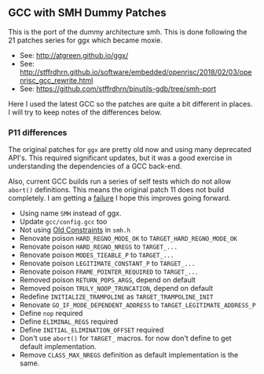 ## GCC with SMH Dummy Patches

This is the port of the dummy architecture smh.  This is done following the
21 patches series for ggx which became moxie.

 - See: http://atgreen.github.io/ggx/
 - See: http://stffrdhrn.github.io/software/embedded/openrisc/2018/02/03/openrisc_gcc_rewrite.html
 - See: https://github.com/stffrdhrn/binutils-gdb/tree/smh-port

Here I used the latest GCC so the patches are quite a bit different in
places.  I will try to keep notes of the differences below.

### P11 differences

The original patches for `ggx` are pretty old now and using many deprecated
API's.  This required significant updates, but it was a good exercise in understanding the dependencies
of a GCC back-end.

Also, current GCC builds run a series of self tests which do not allow `abort()`
definitions.  This means the original patch 11 does not build completely. I am
getting a
[failure](https://gist.github.com/stffrdhrn/b40c87a56b7be1c6bd8adae26043adea) I
hope this improves going forward.

 - Using name `SMH` instead of ggx.
 - Update `gcc/config.gcc` too
 - Not using [Old  Constraints](https://gcc.gnu.org/onlinedocs/gcc-4.9.4/gccint/Old-Constraints.html)
in `smh.h`
 - Renovate poison `HARD_REGNO_MODE_OK` to `TARGET_HARD_REGNO_MODE_OK`
 - Renovate poison `HARD_REGNO_NREGS` to `TARGET_...`
 - Renovate poison `MODES_TIEABLE_P` to `TARGET_...`
 - Renovate poison `LEGITIMATE_CONSTANT_P` to `TARGET_...`
 - Renovate poison `FRAME_POINTER_REQUIRED` to `TARGET_...`
 - Removed poison `RETURN_POPS_ARGS`, depend on default
 - Removed poison `TRULY_NOOP_TRUNCATION`, depend on default
 - Redefine `INITIALIZE_TRAMPOLINE` as `TARGET_TRAMPOLINE_INIT`
 - Renovate `GO_IF_MODE_DEPENDENT_ADDRESS` to `TARGET_LEGITIMATE_ADDRESS_P`
 - Define `nop` required
 - Define `ELIMINAL_REGS` required
 - Define `INITIAL_ELIMINATION_OFFSET` required 
 - Don't use `abort()` for `TARGET_` macros.  for now don't define to get default implementation.
 - Remove `CLASS_MAX_NREGS` definition as default implementation is the same.

